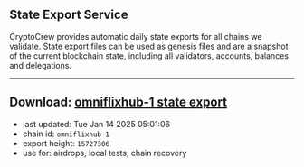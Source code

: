 ## State Export Service
CryptoCrew provides automatic daily state exports for all chains we validate. State export files can be used as genesis files and are a snapshot of the current blockchain state, including all validators, accounts, balances and delegations.

---
**Download: [omniflixhub-1 state export](https://dl-eu2.ccvalidators.com/SERVICE/omniflixhub/omniflixhub-1_export_15727306.json)**
---

- last updated: Tue Jan 14 2025 05:01:06
- chain id: `omniflixhub-1`
- export height: `15727306`
- use for: airdrops, local tests, chain recovery
